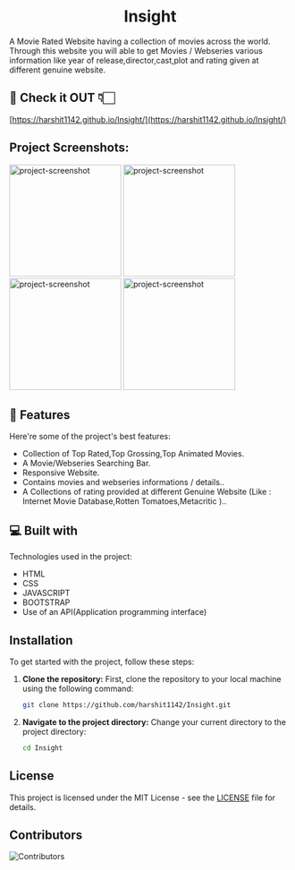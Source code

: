 <h1 align="center" id="title">Insight</h1>

<p id="description">A Movie Rated Website having a collection of movies across the world. Through this website you will able to get Movies / Webseries various information like year of release,director,cast,plot and rating given at different genuine website.</p>

<h2>🚀 Check it OUT 👇🏻</h2>

[https://harshit1142.github.io/Insight/](https://harshit1142.github.io/Insight/)

<h2>Project Screenshots:</h2>

<img src="/screenshot/SR1.png" alt="project-screenshot" width="200" height="200/">
<img src="/screenshot/SR2.png" alt="project-screenshot" width="200" height="200/">
<img src="/screenshot/sr3.png" alt="project-screenshot" width="200" height="200/">
<img src="/screenshot/SR4.png" alt="project-screenshot" width="200" height="200/">

  
  
<h2>🧐 Features</h2>

Here're some of the project's best features:

*   Collection of Top Rated,Top Grossing,Top Animated Movies.
*   A Movie/Webseries Searching Bar.
*   Responsive Website.
*   Contains movies and webseries informations / details..
*   A Collections of rating provided at different Genuine Website (Like : Internet Movie Database,Rotten Tomatoes,Metacritic )..

  
  
<h2>💻 Built with</h2>

Technologies used in the project:

*   HTML
*   CSS
*   JAVASCRIPT
*   BOOTSTRAP
*   Use of an API(Application programming interface)

## Installation

To get started with the project, follow these steps:

1. **Clone the repository:**
   First, clone the repository to your local machine using the following command:
   ```bash
   git clone https://github.com/harshit1142/Insight.git
   ```

2. **Navigate to the project directory:**
   Change your current directory to the project directory:
   ```bash
   cd Insight
   ```

## License

This project is licensed under the MIT License - see the [LICENSE](LICENSE) file for details.

## Contributors 
![Contributors](https://img.shields.io/github/contributors/harshit1142/Insight)
<div align="center">
  <a href="https://github.com/harshit1142/Insight/graphs/contributors">
  </a>
</div>


